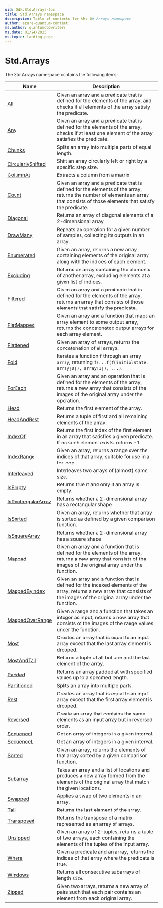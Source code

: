 ```yaml
---
uid: Qdk.Std.Arrays-toc
title: Std.Arrays namespace
description: Table of contents for the Q# Arrays namespace
author: azure-quantum-content
ms.author: quantumdocwriters
ms.date: 01/24/2025
ms.topic: landing-page
---
```


# Std.Arrays

The Std.Arrays namespace contains the following items:

| Name | Description |
|------|-------------|
| [All](xref:Qdk.Std.Arrays.All) | Given an array and a predicate that is defined for the elements of the array, and checks if all elements of the array satisfy the predicate. |
| [Any](xref:Qdk.Std.Arrays.Any) | Given an array and a predicate that is defined for the elements of the array, checks if at least one element of the array satisfies the predicate. |
| [Chunks](xref:Qdk.Std.Arrays.Chunks) | Splits an array into multiple parts of equal length. |
| [CircularlyShifted](xref:Qdk.Std.Arrays.CircularlyShifted) | Shift an array circularly left or right by a specific step size. |
| [ColumnAt](xref:Qdk.Std.Arrays.ColumnAt) | Extracts a column from a matrix. |
| [Count](xref:Qdk.Std.Arrays.Count) | Given an array and a predicate that is defined for the elements of the array, returns the number of elements an array that consists of those elements that satisfy the predicate. |
| [Diagonal](xref:Qdk.Std.Arrays.Diagonal) | Returns an array of diagonal elements of a 2-dimensional array |
| [DrawMany](xref:Qdk.Std.Arrays.DrawMany) | Repeats an operation for a given number of samples, collecting its outputs in an array. |
| [Enumerated](xref:Qdk.Std.Arrays.Enumerated) | Given an array, returns a new array containing elements of the original array along with the indices of each element. |
| [Excluding](xref:Qdk.Std.Arrays.Excluding) | Returns an array containing the elements of another array, excluding elements at a given list of indices. |
| [Filtered](xref:Qdk.Std.Arrays.Filtered) | Given an array and a predicate that is defined for the elements of the array, returns an array that consists of those elements that satisfy the predicate. |
| [FlatMapped](xref:Qdk.Std.Arrays.FlatMapped) | Given an array and a function that maps an array element to some output array, returns the concatenated output arrays for each array element. |
| [Flattened](xref:Qdk.Std.Arrays.Flattened) | Given an array of arrays, returns the concatenation of all arrays. |
| [Fold](xref:Qdk.Std.Arrays.Fold) | Iterates a function `f` through an array `array`, returning `f(...f(f(initialState, array[0]), array[1]), ...)`. |
| [ForEach](xref:Qdk.Std.Arrays.ForEach) | Given an array and an operation that is defined for the elements of the array, returns a new array that consists of the images of the original array under the operation. |
| [Head](xref:Qdk.Std.Arrays.Head) | Returns the first element of the array. |
| [HeadAndRest](xref:Qdk.Std.Arrays.HeadAndRest) | Returns a tuple of first and all remaining elements of the array. |
| [IndexOf](xref:Qdk.Std.Arrays.IndexOf) | Returns the first index of the first element in an array that satisfies a given predicate. If no such element exists, returns -1. |
| [IndexRange](xref:Qdk.Std.Arrays.IndexRange) | Given an array, returns a range over the indices of that array, suitable for use in a for loop. |
| [Interleaved](xref:Qdk.Std.Arrays.Interleaved) | Interleaves two arrays of (almost) same size. |
| [IsEmpty](xref:Qdk.Std.Arrays.IsEmpty) | Returns true if and only if an array is empty. |
| [IsRectangularArray](xref:Qdk.Std.Arrays.IsRectangularArray) | Returns whether a 2-dimensional array has a rectangular shape |
| [IsSorted](xref:Qdk.Std.Arrays.IsSorted) | Given an array, returns whether that array is sorted as defined by a given comparison function. |
| [IsSquareArray](xref:Qdk.Std.Arrays.IsSquareArray) | Returns whether a 2-dimensional array has a square shape |
| [Mapped](xref:Qdk.Std.Arrays.Mapped) | Given an array and a function that is defined for the elements of the array, returns a new array that consists of the images of the original array under the function. |
| [MappedByIndex](xref:Qdk.Std.Arrays.MappedByIndex) | Given an array and a function that is defined for the indexed elements of the array, returns a new array that consists of the images of the original array under the function. |
| [MappedOverRange](xref:Qdk.Std.Arrays.MappedOverRange) | Given a range and a function that takes an integer as input, returns a new array that consists of the images of the range values under the function. |
| [Most](xref:Qdk.Std.Arrays.Most) | Creates an array that is equal to an input array except that the last array element is dropped. |
| [MostAndTail](xref:Qdk.Std.Arrays.MostAndTail) | Returns a tuple of all but one and the last element of the array. |
| [Padded](xref:Qdk.Std.Arrays.Padded) | Returns an array padded at with specified values up to a specified length. |
| [Partitioned](xref:Qdk.Std.Arrays.Partitioned) | Splits an array into multiple parts. |
| [Rest](xref:Qdk.Std.Arrays.Rest) | Creates an array that is equal to an input array except that the first array element is dropped. |
| [Reversed](xref:Qdk.Std.Arrays.Reversed) | Create an array that contains the same elements as an input array but in reversed order. |
| [SequenceI](xref:Qdk.Std.Arrays.SequenceI) | Get an array of integers in a given interval. |
| [SequenceL](xref:Qdk.Std.Arrays.SequenceL) | Get an array of integers in a given interval. |
| [Sorted](xref:Qdk.Std.Arrays.Sorted) | Given an array, returns the elements of that array sorted by a given comparison function. |
| [Subarray](xref:Qdk.Std.Arrays.Subarray) | Takes an array and a list of locations and produces a new array formed from the elements of the original array that match the given locations. |
| [Swapped](xref:Qdk.Std.Arrays.Swapped) | Applies a swap of two elements in an array. |
| [Tail](xref:Qdk.Std.Arrays.Tail) | Returns the last element of the array. |
| [Transposed](xref:Qdk.Std.Arrays.Transposed) | Returns the transpose of a matrix represented as an array of arrays. |
| [Unzipped](xref:Qdk.Std.Arrays.Unzipped) | Given an array of 2-tuples, returns a tuple of two arrays, each containing the elements of the tuples of the input array. |
| [Where](xref:Qdk.Std.Arrays.Where) | Given a predicate and an array, returns the indices of that array where the predicate is true. |
| [Windows](xref:Qdk.Std.Arrays.Windows) | Returns all consecutive subarrays of length `size`. |
| [Zipped](xref:Qdk.Std.Arrays.Zipped) | Given two arrays, returns a new array of pairs such that each pair contains an element from each original array. |
